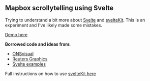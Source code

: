 ## Mapbox scrollytelling using Svelte

Trying to understand a bit more about [Svelte](https://svelte.dev/) and [svelteKit](https://kit.svelte.dev/). This is an experiment and I've likely made some mistakes. 

[Demo here](https://willymaps.github.io/sveltemapscroll)

**Borrowed code and ideas from:**
- [ONSvisual](https://github.com/ONSvisual/svelte-scrolly/)
- [Reuters Graphics](https://github.com/reuters-graphics/example_svelte-graph-patterns)
- [Svelte examples](https://svelte.dev/examples/hello-world)

Full instructions on how to use [svelteKit here](https://kit.svelte.dev/)